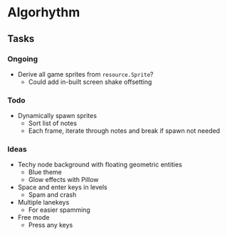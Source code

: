 # Algorhythm


## Tasks

### Ongoing
- Derive all game sprites from `resource.Sprite`?
  - Could add in-built screen shake offsetting

### Todo
- Dynamically spawn sprites
  - Sort list of notes
  - Each frame, iterate through notes and break if spawn not needed

### Ideas
- Techy node background with floating geometric entities
  - Blue theme
  - Glow effects with Pillow
- Space and enter keys in levels
  - Spam and crash
- Multiple lanekeys
  - For easier spamming
- Free mode
  - Press any keys

